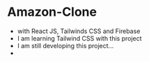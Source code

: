 # Amazon-Clone
- with React JS, Tailwinds CSS and Firebase
- I am learning Tailwind CSS with this project
- I am still developing this project...
- 
